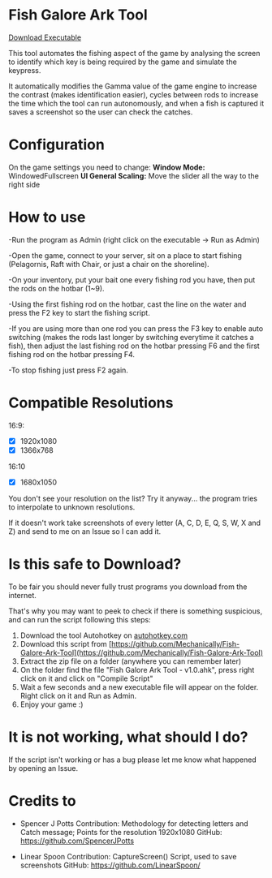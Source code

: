 # Fish Galore Ark Tool
[Download Executable](https://github.com/Mechanically/Fish-Galore-Ark-Tool/releases/latest)

This tool automates the fishing aspect of the game by analysing the screen to identify which key is being required by the game and simulate the keypress.

It automatically modifies the Gamma value of the game engine to increase the contrast (makes identification easier), cycles between rods to increase the time which the tool can run autonomously, and when a fish is captured it saves a screenshot so the user can check the catches.



# Configuration
On the game settings you need to change:
**Window Mode:** WindowedFullscreen
**UI General Scaling:** Move the slider all the way to the right side



# How to use
-Run the program as Admin (right click on the executable -> Run as Admin)

-Open the game, connect to your server, sit on a place to start fishing (Pelagornis, Raft with Chair, or just a chair on the shoreline).

-On your inventory, put your bait one every fishing rod you have, then put the rods on the hotbar (1~9).

-Using the first fishing rod on the hotbar, cast the line on the water and press the F2 key to start the fishing script.

-If you are using more than one rod you can press the F3 key to enable auto switching (makes the rods last longer by switching everytime it catches a fish), then adjust the last fishing rod on the hotbar pressing F6 and the first fishing rod on the hotbar pressing F4.

-To stop fishing just press F2 again.



# Compatible Resolutions
16:9:
- [x] 1920x1080
- [x] 1366x768

16:10
- [x] 1680x1050

You don't see your resolution on the list? Try it anyway... the program tries to interpolate to unknown resolutions.

If it doesn't work take screenshots of every letter (A, C, D, E, Q, S, W, X and Z) and send to me on an Issue so I can add it.



# Is this safe to Download?
To be fair you should never fully trust programs you download from the internet.

That's why you may want to peek to check if there is something suspicious, and can run the script following this steps:

1. Download the tool Autohotkey on [autohotkey.com](https://www.autohotkey.com/)
2. Download this script from [https://github.com/Mechanically/Fish-Galore-Ark-Tool](https://github.com/Mechanically/Fish-Galore-Ark-Tool)
3. Extract the zip file on a folder (anywhere you can remember later)
4. On the folder find the file "Fish Galore Ark Tool - v1.0.ahk", press right click on it and click on "Compile Script"
5. Wait a few seconds and a new executable file will appear on the folder. Right click on it and Run as Admin.
6. Enjoy your game :)



# It is not working, what should I do?
If the script isn't working or has a bug please let me know what happened by opening an Issue.



# Credits to 
  - Spencer J Potts
  Contribution:
    Methodology for detecting letters and Catch message;
    Points for the resolution 1920x1080
  GitHub: https://github.com/SpencerJPotts

  - Linear Spoon
  Contribution:
    CaptureScreen() Script, used to save screenshots
  GitHub: https://github.com/LinearSpoon/
